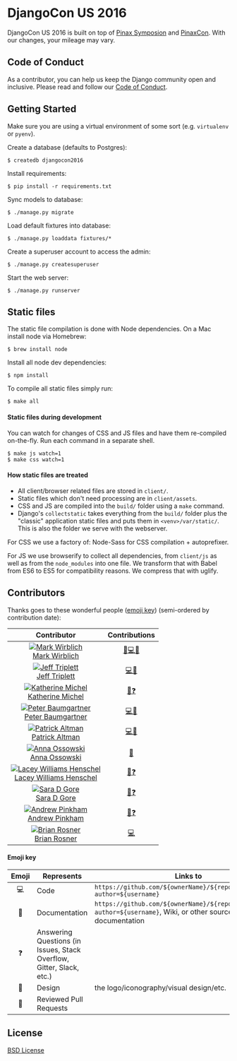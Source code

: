 DjangoCon US 2016
=================

DjangoCon US 2016 is built on top of [Pinax Symposion](https://github.com/pinax/symposion) and [PinaxCon](https://github.com/pinax/PinaxCon). With our changes, your mileage may vary.


Code of Conduct
---------------

As a contributor, you can help us keep the Django community open and inclusive.
Please read and follow our [Code of Conduct](https://www.djangoproject.com/conduct/).


Getting Started
----------------

Make sure you are using a virtual environment of some sort (e.g. `virtualenv` or
`pyenv`).

Create a database (defaults to Postgres):

    $ createdb djangocon2016

Install requirements:

    $ pip install -r requirements.txt

Sync models to database:

    $ ./manage.py migrate

Load default fixtures into database:

    $ ./manage.py loaddata fixtures/*

Create a superuser account to access the admin:

    $ ./manage.py createsuperuser

Start the web server:

    $ ./manage.py runserver


Static files
------------

The static file compilation is done with Node dependencies. On a Mac install
node via Homebrew:

    $ brew install node

Install all node dev dependencies:

    $ npm install

To compile all static files simply run:

    $ make all

#### Static files during development

You can watch for changes of CSS and JS files and have them re-compiled
on-the-fly. Run each command in a separate shell.

    $ make js watch=1
    $ make css watch=1

#### How static files are treated

* All client/browser related files are stored in `client/`.
* Static files which don't need processing are in `client/assets`.
* CSS and JS  are compiled into the `build/` folder using a `make` command.
* Django's `collectstatic` takes everything from the `build/` folder plus
  the "classic" application static files and puts them in `<venv>/var/static/`.
  This is also the folder we serve with the webserver.

For CSS we use a factory of: Node-Sass for CSS compilation + autoprefixer.

For JS we use browserify to collect all dependencies, from `client/js` as well
as from the `node_modules` into one file. We transform that with Babel from ES6
to ES5 for compatibility reasons. We compress that with uglify.


Contributors
---------------

Thanks goes to these wonderful people ([emoji key](#emoji-key)) (semi-ordered by contribution date):

Contributor | Contributions
:---: | :---:
[![Mark Wirblich](https://avatars.githubusercontent.com/u/11863?v=3&s=100)<br />Mark Wirblich](https://github.com/mightym) | [🎨💻📖](https://github.com/djangocon/2016.djangocon.us/commits?author=mightym)
[![Jeff Triplett](https://avatars.githubusercontent.com/u/50527?v=3&s=100)<br />Jeff Triplett](https://github.com/jefftriplett) | [💻📖](https://github.com/djangocon/2016.djangocon.us/commits?author=jefftriplett)
[![Katherine Michel](https://avatars.githubusercontent.com/u/4193054?v=3&s=100)<br />Katherine Michel](https://github.com/KatherineMichel) | [📖❓](https://github.com/djangocon/2016.djangocon.us/commits?author=KatherineMichel)
[![Peter Baumgartner](https://avatars.githubusercontent.com/u/319156?v=3&s=100)<br />Peter Baumgartner](https://github.com/ipmb) | [💻📖](https://github.com/djangocon/2016.djangocon.us/commits?author=ipmb)
[![Patrick Altman](https://avatars.githubusercontent.com/u/1192?v=3&s=100)<br />Patrick Altman](https://github.com/paltman) | [💻📖](https://github.com/djangocon/2016.djangocon.us/commits?author=paltman)
[![Anna Ossowski](https://avatars.githubusercontent.com/u/8700795?v=3&s=100)<br />Anna Ossowski](https://github.com/ossanna16) | [📖](https://github.com/djangocon/2016.djangocon.us/commits?author=ossanna16)
[![Lacey Williams Henschel](https://avatars.githubusercontent.com/u/2286304?v=3&s=100)<br />Lacey Williams Henschel](https://github.com/williln) | [📖❓](https://github.com/djangocon/2016.djangocon.us/commits?author=williln)
[![Sara D Gore](https://avatars.githubusercontent.com/u/2285473?v=3&s=100)<br />Sara D Gore](https://github.com/SaraDGore) | [📖❓](https://github.com/djangocon/2016.djangocon.us/commits?author=SaraDGore)
[![Andrew Pinkham](https://avatars.githubusercontent.com/u/2659203?v=3&s=100)<br />Andrew Pinkham](https://github.com/jambonrose) | [📖❓](https://github.com/djangocon/2016.djangocon.us/commits?author=jambonrose)
[![Brian Rosner](https://avatars.githubusercontent.com/u/124?v=3&s=100)<br />Brian Rosner](https://github.com/brosner) | [💻](https://github.com/djangocon/2016.djangocon.us/commits?author=brosner)

#### Emoji key

Emoji | Represents | Links to
:---: | --- | ---
💻 | Code | `https://github.com/${ownerName}/${repoName}/commits?author=${username}`
📖 | Documentation | `https://github.com/${ownerName}/${repoName}/commits?author=${username}`, Wiki, or other source of documentation
❓ | Answering Questions (in Issues, Stack Overflow, Gitter, Slack, etc.)
🎨 | Design | the logo/iconography/visual design/etc.
👀 | Reviewed Pull Requests


License
---------------

[BSD License](LICENSE)
